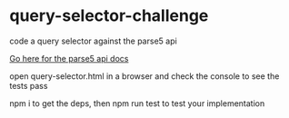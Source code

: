 # query-selector-challenge
code a query selector against the parse5 api

[Go here for the parse5 api docs](https://github.com/inikulin/parse5/blob/master/packages/parse5/docs/tree-adapter/default/interface-list.md)

open query-selector.html in a browser and check the console to see the tests pass

npm i to get the deps, then npm run test to test your implementation
